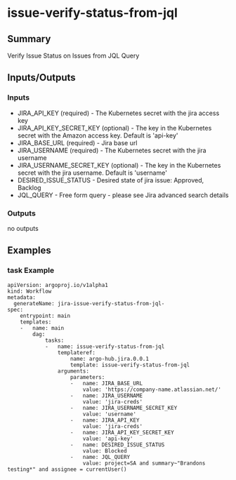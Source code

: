 # issue-verify-status-from-jql

## Summary
Verify Issue Status on Issues from JQL Query

## Inputs/Outputs

### Inputs
* JIRA_API_KEY (required) - The Kubernetes secret with the jira access key
* JIRA_API_KEY_SECRET_KEY (optional) - The key in the Kubernetes secret with the Amazon access key. Default is 'api-key'
* JIRA_BASE_URL (required) - Jira base url
* JIRA_USERNAME (required) - The Kubernetes secret with the jira username
* JIRA_USERNAME_SECRET_KEY (optional) - The key in the Kubernetes secret with the jira username. Default is 'username'
* DESIRED_ISSUE_STATUS - Desired state of jira issue: Approved, Backlog
* JQL_QUERY - Free form query - please see Jira advanced search details

### Outputs
no outputs

## Examples

### task Example
```
apiVersion: argoproj.io/v1alpha1
kind: Workflow
metadata:
  generateName: jira-issue-verify-status-from-jql-
spec:
    entrypoint: main
    templates:
    -   name: main
        dag:
            tasks:
            -   name: issue-verify-status-from-jql
                templateref:
                    name: argo-hub.jira.0.0.1
                    template: issue-verify-status-from-jql
                arguments:
                    parameters:
                    -   name: JIRA_BASE_URL
                        value: 'https://company-name.atlassian.net/'
                    -   name: JIRA_USERNAME
                        value: 'jira-creds'
                    -   name: JIRA_USERNAME_SECRET_KEY
                        value: 'username'
                    -   name: JIRA_API_KEY
                        value: 'jira-creds'
                    -   name: JIRA_API_KEY_SECRET_KEY
                        value: 'api-key'
                    -   name: DESIRED_ISSUE_STATUS
                        value: Blocked
                    -   name: JQL_QUERY
                        value: project=SA and summary~"Brandons testing*" and assignee = currentUser()
```
